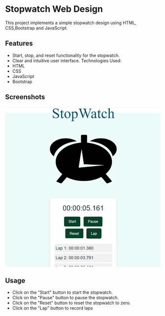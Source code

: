 
# Stopwatch Web Design

This project implements a simple stopwatch design using HTML, CSS,Bootstrap and JavaScript.


## Features

- Start, stop, and reset functionality for the stopwatch.
- Clear and intuitive user interface. Technologies Used:
- HTML
- CSS
- JavaScript
- Bootstrap

## Screenshots

![App Screenshot](https://github.com/Sivani-Dangudubiyyam/Prasunet_WD_02/blob/main/Preview.png)

## Usage
- Click on the "Start" button to start the stopwatch.
- Click on the "Pause" button to pause the stopwatch.
- Click on the "Reset" button to reset the stopwatch to zero.
- Click on the "Lap" button to record laps



